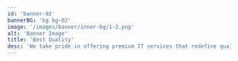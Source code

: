 ```yaml
---
id: 'banner-02'
bannerBG: 'bg bg-02'
image: '/images/banner/inner-bg/1-2.png'
alt: 'Banner Image'
title: 'Best Quality'
desc: 'We take pride in offering premium IT services that redefine quality and precision. Our team of experts specializes in crafting robust software, intuitive mobile applications, and impactful digital marketing campaigns, all tailored to your unique business goals. Each project undergoes rigorous quality checks and optimizations to ensure superior performance and efficiency. Partner with us for innovative solutions that drive results, from boosting your online presence to streamlining operations with custom-built technology.'
---
```

